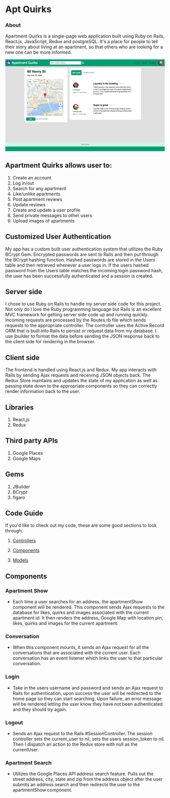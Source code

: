 # Apt Quirks

### About

Apartment Quirks is a single-page web application built using Ruby on Rails, React.js, JavaScript, Redux and postgreSQL. It's a place for people to tell their story about living at an apartment, so that others who are looking for a new one can be more informed.

![show page screenshot](https://github.com/Madhava-Hansen/AptQuirks/blob/master/app/assets/images/show_page_screen_shot.jpg)

## Apartment Quirks allows user to:

1. Create an account
2. Log in/out
3. Search for any apartment
4. Like/unlike apartments
5. Post apartment reviews
6. Update reviews
7. Create and update a user profile
8. Send private messages to other users
9. Upload images of apartments

## Customized User Authentication

My app has a custom built user authentication system that utilizes the Ruby BCrypt Gem. Encrypted passwords are sent to Rails and then put through the BCrypt hashing function. Hashed passwords are stored in the Users table and then retrieved whenever a user logs in. If the users hashed password from the Users table matches the incoming login password hash, the user has been successfully authenticated and a session is created.

## Server side
I chose to use Ruby on Rails to handle my server side code for this project. Not only do I love the Ruby programming language but Rails is an excellent MVC framework for getting server side code up and running quickly. Incoming requests are processed by the Routes.rb file which sends requests to the appropriate controller. The controller uses the Active Record ORM that is built into Rails to persist or request data from my database. I use jbuilder to format the data before sending the JSON response back to the client side for rendering in the browser.  

## Client side

The frontend is handled using React.js and Redux. My app interacts with Rails by sending Ajax requests and receiving JSON objects back. The Redux Store maintains and updates the state of my application as well as passing state down to the appropriate components so they can correctly render information back to the user.

## Libraries

1. React.js
2. Redux

## Third party APIs

1. Google Places
2. Google Maps

## Gems
1. JBuilder
2. BCrypt
3. figaro

## Code Guide

If you'd like to check out my code, these are some good sections to look through.

1. [Controllers](https://github.com/Madhava-Hansen/AptQuirks/tree/master/app/controllers/api)

2. [Components](https://github.com/Madhava-Hansen/AptQuirks/tree/master/frontend/components)

3. [Models](https://github.com/Madhava-Hansen/AptQuirks/tree/master/app/models)


## Components

### Apartment Show
  * Each time a user searches for an address, the apartmentShow component will be rendered. This component sends Ajax requests to the database for likes, quirks and images associated with the current apartment id. It then renders the address, Google Map with location pin, likes, quirks and images for the current apartment.  
### Conversation
  * When this component mounts, it sends an Ajax request for all the conversations that are associated with the current user. Each conversation has an event listener which links the user to that particular conversation.
### Login
  * Take in the users username and password and sends an Ajax request to Rails for authentication, upon success the user will be redirected to the home page so they can start searching. Upon failure, an error message will be rendered letting the user know they have not been authenticated and they should try again.
### Logout
  * Sends an Ajax request to the Rails #SessionController. The session controller sets the current_user to nil, sets the users session_token to nil. Then I dispatch an action to the Redux store with null as the currentUser.
### Apartment Search
  * Utilizes the Google Places API address search feature. Pulls out the street address, city, state and zip from the address object after the user submits an address search and then redirects the user to the apartmentShow component.
